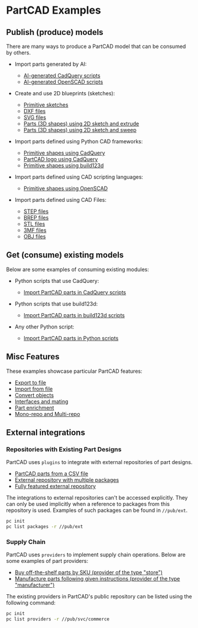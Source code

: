 # PartCAD Examples

## Publish (produce) models

There are many ways to produce a PartCAD model that can be consumed by others.

- Import parts generated by AI:

  - [AI-generated CadQuery scripts](./produce_part_ai_cadquery/)
  - [AI-generated OpenSCAD scripts](./produce_part_ai_openscad/)

- Create and use 2D blueprints (sketches):

  - [Primitive sketches](./produce_sketch_basic/)
  - [DXF files](./produce_sketch_dxf/)
  - [SVG files](./produce_sketch_svg/)
  - [Parts (3D shapes) using 2D sketch and extrude](./produce_part_extrude/)
  - [Parts (3D shapes) using 2D sketch and sweep](./produce_part_sweep/)

- Import parts defined using Python CAD frameworks:

  - [Primitive shapes using CadQuery](./produce_part_cadquery_primitive/)
  - [PartCAD logo using CadQuery](./produce_part_cadquery_logo/)
  - [Primitive shapes using build123d](./produce_part_build123d_primitive/)

- Import parts defined using CAD scripting languages:

  - [Primitive shapes using OpenSCAD](./produce_part_openscad/)

- Import parts defined using CAD Files:
  - [STEP files](./produce_part_step/)
  - [BREP files](./produce_part_brep/)
  - [STL files](./produce_part_stl/)
  - [3MF files](./produce_part_3mf/)
  - [OBJ files](./produce_part_obj/)

## Get (consume) existing models

Below are some examples of consuming existing modules:

- Python scripts that use CadQuery:

  - [Import PartCAD parts in CadQuery scripts](./consume_cadquery/)

- Python scripts that use build123d:

  - [Import PartCAD parts in build123d scripts](./consume_build123d/)

- Any other Python script:
  - [Import PartCAD parts in Python scripts](./consume_standalone/)

## Misc Features

These examples showcase particular PartCAD features:

- [Export to file](./feature_export)
- [Import from file](./feature_import)
- [Convert objects](./feature_convert)
- [Interfaces and mating](./feature_interface)
- [Part enrichment](./feature_enrich)
- [Mono-repo and Multi-repo](./feature_monorepo)

## External integrations

### Repositories with Existing Part Designs

PartCAD uses `plugins` to integrate with external repositories of part designs.

- [PartCAD parts from a CSV file](./plugin_repository_basic/)
- [External repository with multiple packages](./plugin_repository_tree/)
- [Fully featured external repository](./plugin_repository_full/)

The integrations to external repositories can't be accessed explicitly. They can only be used implicitly when a
reference to packages from this repository is used. Examples of such packages can be found in `//pub/ext`.

```bash
pc init
pc list packages -r //pub/ext
```

### Supply Chain

PartCAD uses `providers` to implement supply chain operations. Below are some examples of part providers:

- [Buy off-the-shelf parts by SKU (provider of the type "store")](./provider_store/)
- [Manufacture parts following given instructions (provider of the type "manufacturer")](./provider_manufacturer/)

The existing providers in PartCAD's public repository can be listed using the following command:

```bash
pc init
pc list providers -r //pub/svc/commerce
```
